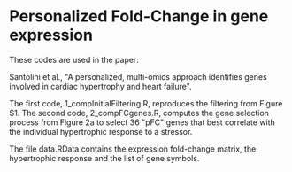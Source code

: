 # Personalized Fold-Change in gene expression

These codes are used in the paper:

Santolini et al., "A personalized, multi-omics approach identifies genes involved in cardiac hypertrophy and heart failure".

The first code, 1_compInitialFiltering.R, reproduces the filtering from Figure S1.
The second code, 2_compFCgenes.R, computes the gene selection process from Figure 2a to select 36 "pFC" genes that best correlate with the individual hypertrophic response to a stressor.

The file data.RData contains the expression fold-change matrix, the hypertrophic response and the list of gene symbols.
